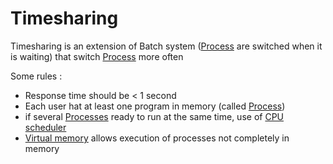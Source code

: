 # Timesharing

Timesharing is an extension of Batch system ([Process](../Process.md) are switched when it is waiting) that switch [Process](../Process.md) more often

Some rules :

- Response time should be < 1 second
- Each user hat at least one program in memory (called [Process](../Process.md))
- if several [Processes](../Process.md) ready to run at the same time, use of [CPU scheduler](../CPU%20scheduler.md)
- [Virtual memory](../Virtual%20address%20space.md) allows execution of processes not completely in memory